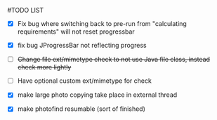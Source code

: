 #TODO LIST

- [x] Fix bug where switching back to pre-run from "calculating requirements" will not reset progressbar
- [x] fix bug JProgressBar not reflecting progress
- [ ] ~~Change file ext/mimetype check to not use Java file class, instead check more lightly~~
- [ ] Have optional custom ext/mimetype for check
- [x] make large photo copying take place in external thread
- [x] make photofind resumable (sort of finished)

